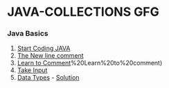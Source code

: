 # JAVA-COLLECTIONS GFG
### Java Basics

1. [Start Coding JAVA](https://github.com/Rani-dha/JAVA-COLLECTIONS-/tree/master/java%20basics/1%20Start%20Coding)
2. [The New line comment](https://github.com/Rani-dha/JAVA-COLLECTIONS-/tree/master/java%20basics/2%20The%20New%20Line)
3. [Learn to Comment](https://github.com/Rani-dha/JAVA-COLLECTIONS-/tree/master/java%20basics/3)%20Learn%20to%20comment)
4. [Take Input](https://github.com/Rani-dha/JAVA-COLLECTIONS-/tree/master/java%20basics/3%20Learn%20to%20comment)
5. [Data Types](https://practice.geeksforgeeks.org/problems/data-types-java/0/) - [Solution](https://github.com/Rani-dha/JAVA-COLLECTIONS-/blob/master/dataTypes.java)
